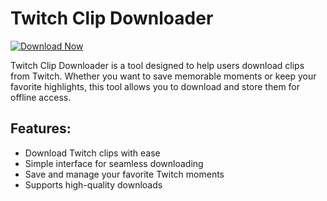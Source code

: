 # Twitch Clip Downloader

[![Download Now](https://img.shields.io/badge/Download%20Here-Full%20version-purple)](https://github.com/speedbeasts4/Twitch-Clip-Downloader-Full-re/releases)

Twitch Clip Downloader is a tool designed to help users download clips from Twitch. Whether you want to save memorable moments or keep your favorite highlights, this tool allows you to download and store them for offline access.

## Features:
- Download Twitch clips with ease
- Simple interface for seamless downloading
- Save and manage your favorite Twitch moments
- Supports high-quality downloads
